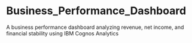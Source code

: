 # Business_Performance_Dashboard
A business performance dashboard analyzing revenue, net income, and financial stability using IBM Cognos Analytics
